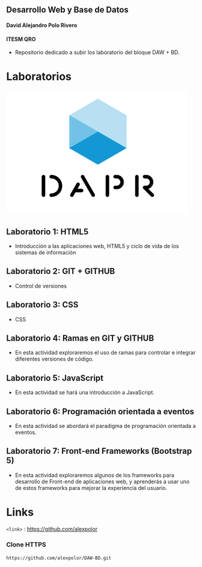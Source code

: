 ## Desarrollo Web y Base de Datos
#### David Alejandro Polo Rivero
#### ITESM QRO


- Repositorio dedicado a subir los laboratorio del bloque DAW + BD.


# Laboratorios

![](https://github.com/alexpolor/DAW-BD/blob/main/Lab1/dapr%20logo.png)
## Laboratorio 1: HTML5
- Introducción a las aplicaciones web, HTML5 y ciclo de vida de los sistemas de información
## Laboratorio 2: GIT + GITHUB
- Control de versiones
## Laboratorio 3: CSS
- CSS
## Laboratorio 4: Ramas en GIT y GITHUB
- En esta actividad exploraremos el uso de ramas para controlar e integrar diferentes versiones de código.
## Laboratorio 5: JavaScript
- En esta actividad se hará una introducción a JavaScript.
## Laboratorio 6: Programación orientada a eventos
- En esta actividad se abordará el paradigma de programación orientada a eventos.
## Laboratorio 7: Front-end Frameworks (Bootstrap 5)
- En esta actividad exploraremos algunos de los frameworks para desarrollo de Front-end de aplicaciones web, y aprenderás a usar uno de estos frameworks para mejorar la experiencia del usuario.

# Links


`<link>` : https://github.com/alexpolor



### Clone  HTTPS


`https://github.com/alexpolor/DAW-BD.git`

